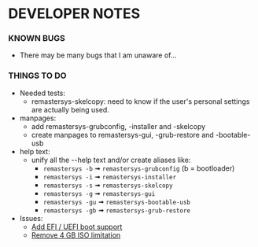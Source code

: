 # DEVELOPER NOTES

### KNOWN BUGS

* There may be many bugs that I am unaware of...

### THINGS TO DO

* Needed tests:
   * remastersys-skelcopy: need to know if the user's personal settings are actually being used.
* manpages:
   * add remastersys-grubconfig, -installer and -skelcopy
   * create manpages to remastersys-gui, -grub-restore and -bootable-usb
* help text:
   * unify all the --help text and/or create aliases like:
      * `remastersys -b` ➟ `remastersys-grubconfig` (b = bootloader)
      * `remastersys -i` ➟ `remastersys-installer`
      * `remastersys -s` ➟ `remastersys-skelcopy`
      * `remastersys -g` ➟ `remastersys-gui`
      * `remastersys -gu` ➟ `remastersys-bootable-usb`
      * `remastersys -gb` ➟ `remastersys-grub-restore`
* Issues:
   * [Add EFI / UEFI boot support](https://github.com/nerun/remastersys/issues/3)
   * [Remove 4 GB ISO limitation](https://github.com/nerun/remastersys/issues/2)